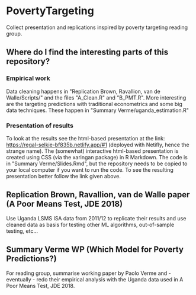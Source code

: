 # PovertyTargeting
Collect presentation and replications inspired by poverty targeting reading group.

## Where do I find the interesting parts of this repository?
### Empirical work
Data cleaning happens in "Replication Brown, Ravallion, van de Walle/Scripts/" and the files "A_Clean.R" and "B_PMT.R".
More interesting are the targeting predictions with traditional econometrics and some big data techniques. These happen in "Summary Verme/uganda_estimation.R"

### Presentation of results
To look at the results see the html-based presentation at the link: https://regal-selkie-bf835b.netlify.app/#1 (deployed with Netifly, hence the strange name). 
The (somewhat) interactive html-based presentation is created using CSS (via the xaringan package) in R Markdown. The code is in "Summary Verme/Slides.Rmd", but the repository needs to be copied to your local computer if you want to run the code. To see the resulting presentation better follow the link given above. 

## Replication Brown, Ravallion, van de Walle paper (A Poor Means Test, JDE 2018)
Use Uganda LSMS ISA data from 2011/12 to replicate their results and use cleaned data as basis for testing other ML algorithms, out-of-sample testing, etc...

## Summary Verme WP (Which Model for Poverty Predictions?)
For reading group, summarise working paper by Paolo Verme and - eventually - redo their empirical analysis with the Uganda data used in A Poor Means Test, JDE 2018.
